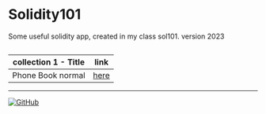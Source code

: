 # Solidity101
Some useful solidity app, created in my class sol101. version 2023

##

| collection 1 - Title | link |
| ---- | ---- |
| Phone Book normal | [here](https://github.com/mosi-sol/Solidity101/blob/main/collection-1/PhoneBookNormal.sol) |

---

<a href="https://github.com/mosi-sol/Solidity101">
<img alt="GitHub" src="https://img.shields.io/github/license/mosi-sol/Solidity101?logoColor=blue&style=flat-square">
</a>

